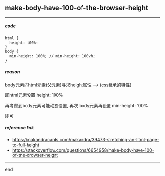 
## make-body-have-100-of-the-browser-height

---

##### code

```html
html {
  height: 100%;
}
body {
  min-height: 100%; // min-height: 100vh;
}
```

##### reason

body元素向html元素(父元素)寻求height属性 --> (css继承的特性)

即html元素设置 height: 100%

再考虑到body元素可能动态设置, 再次 body元素再设置 min-height: 100%

即可

##### reference link

- https://makandracards.com/makandra/39473-stretching-an-html-page-to-full-height
- https://stackoverflow.com/questions/6654958/make-body-have-100-of-the-browser-height


---
end
